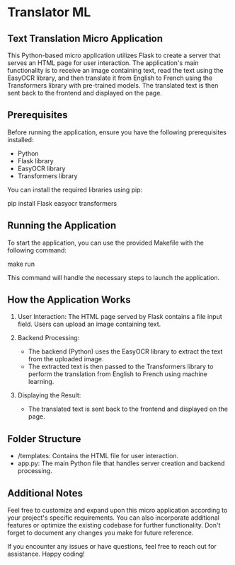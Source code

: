 # Translator ML

## Text Translation Micro Application

This Python-based micro application utilizes Flask to create a server that serves an HTML page for user interaction. The application's main functionality is to receive an image containing text, read the text using the EasyOCR library, and then translate it from English to French using the Transformers library with pre-trained models. The translated text is then sent back to the frontend and displayed on the page.

## Prerequisites

Before running the application, ensure you have the following prerequisites installed:

- Python
- Flask library
- EasyOCR library
- Transformers library

You can install the required libraries using pip:

pip install Flask easyocr transformers

## Running the Application

To start the application, you can use the provided Makefile with the following command:

make run

This command will handle the necessary steps to launch the application.

## How the Application Works

1. User Interaction: The HTML page served by Flask contains a file input field. Users can upload an image containing text.

2. Backend Processing:
   - The backend (Python) uses the EasyOCR library to extract the text from the uploaded image.
   - The extracted text is then passed to the Transformers library to perform the translation from English to French using machine learning.

3. Displaying the Result:
   - The translated text is sent back to the frontend and displayed on the page.

## Folder Structure

- /templates: Contains the HTML file for user interaction.
- app.py: The main Python file that handles server creation and backend processing.

## Additional Notes

Feel free to customize and expand upon this micro application according to your project's specific requirements. You can also incorporate additional features or optimize the existing codebase for further functionality. Don't forget to document any changes you make for future reference.

If you encounter any issues or have questions, feel free to reach out for assistance. Happy coding!
